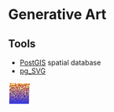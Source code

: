 # Generative Art

## Tools

* [PostGIS](https://postgis.net/) spatial database
* [pg_SVG](https://github.com/dr-jts/pg_svg)


![](annealing-squares.svg)
